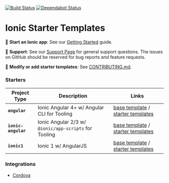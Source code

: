 [![Build Status][circle-badge]][circle-badge-url]
[![Dependabot Status](https://api.dependabot.com/badges/status?host=github&identifier=109052620)](https://dependabot.com)

# Ionic Starter Templates

:book: **Start an Ionic app**: See our [Getting
Started](https://ionicframework.com/docs/building/starting) guide.

:mega: **Support**: See our [Support Page][ionic-support] for general
support questions. The issues on GitHub should be reserved for bug reports and
feature requests.

:sparkling_heart: **Modify or add starter templates**: See
[CONTRIBUTING.md](https://github.com/ionic-team/starters/blob/master/CONTRIBUTING.md).

### Starters

Project Type        | Description                                           | Links
--------------------|-------------------------------------------------------|-------
**`angular`**       | Ionic Angular 4+ w/ Angular CLI for Tooling           | [base template](https://github.com/ionic-team/starters/tree/master/angular/base) / [starter templates](https://github.com/ionic-team/starters/tree/master/angular/official)
**`ionic-angular`** | Ionic Angular 2/3 w/ `@ionic/app-scripts` for Tooling | [base template](https://github.com/ionic-team/starters/tree/master/ionic-angular/base) / [starter templates](https://github.com/ionic-team/starters/tree/master/ionic-angular/official)
**`ionic1`**        | Ionic 1 w/ AngularJS                                  | [base template](https://github.com/ionic-team/starters/tree/master/ionic1/base) / [starter templates](https://github.com/ionic-team/starters/tree/master/ionic1/official)

### Integrations

* [Cordova](https://github.com/ionic-team/starters/tree/master/integrations/cordova)

[ionic-support]: https://ionicframework.com/support

[circle-badge]: https://circleci.com/gh/ionic-team/starters.svg?style=shield
[circle-badge-url]: https://circleci.com/gh/ionic-team/starters
